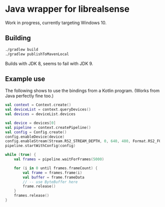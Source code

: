 # Java wrapper for librealsense

Work in progress, currently targeting Windows 10.


## Building

```sh
./gradlew build
./gradlew publishToMavenLocal
```

Builds with JDK 8, seems to fail with JDK 9.

## Example use

The following shows to use the bindings from a Kotlin program. (Works from Java perfectly fine too.)

```kotlin
val context = Context.create()
val deviceList = context.queryDevices()
val devices = deviceList.devices

val device = devices[0]
val pipeline = context.createPipeline()
val config = Config.create()
config.enableDevice(device)
config.enableStream(Stream.RS2_STREAM_DEPTH, 0, 640, 480, Format.RS2_FORMAT_Z16, 30)
pipeline.startWithConfig(config)

while (true) {
    val frames = pipeline.waitForFrames(5000)

    for (i in 0 until frames.frameCount) {
        val frame = frames.frame(i)
        val buffer = frame.frameData
        // -- use ByteBuffer here
        frame.release()
    }
    frames.release()
}
```